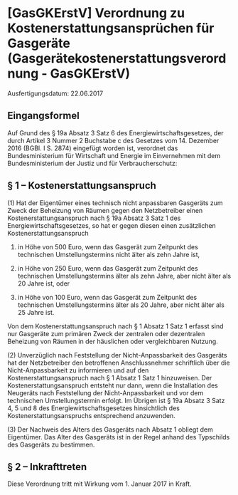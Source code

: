 # [GasGKErstV] Verordnung zu Kostenerstattungsansprüchen für Gasgeräte  (Gasgerätekostenerstattungsverordnung - GasGKErstV)

Ausfertigungsdatum: 22.06.2017

 

## Eingangsformel

Auf Grund des § 19a Absatz 3 Satz 6 des Energiewirtschaftsgesetzes, der durch Artikel 3 Nummer 2 Buchstabe c des Gesetzes vom 14. Dezember 2016 (BGBl. I S. 2874) eingefügt worden ist, verordnet das Bundesministerium für Wirtschaft und Energie im Einvernehmen mit dem Bundesministerium der Justiz und für Verbraucherschutz:


## § 1 – Kostenerstattungsanspruch

(1) Hat der Eigentümer eines technisch nicht anpassbaren Gasgeräts zum Zweck der Beheizung von Räumen gegen den Netzbetreiber einen Kostenerstattungsanspruch nach § 19a Absatz 3 Satz 1 des Energiewirtschaftsgesetzes, so hat er gegen diesen einen zusätzlichen Kostenerstattungsanspruch

1. in Höhe von 500 Euro, wenn das Gasgerät zum Zeitpunkt des technischen Umstellungstermins nicht älter als zehn Jahre ist,

2. in Höhe von 250 Euro, wenn das Gasgerät zum Zeitpunkt des technischen Umstellungstermins älter als zehn Jahre, aber nicht älter als 20 Jahre ist, oder

3. in Höhe von 100 Euro, wenn das Gasgerät zum Zeitpunkt des technischen Umstellungstermins älter als 20 Jahre, aber nicht älter als 25 Jahre ist.

Von dem Kostenerstattungsanspruch nach § 1 Absatz 1 Satz 1 erfasst sind nur Gasgeräte zum primären Zweck der zentralen oder dezentralen Beheizung von Räumen in der häuslichen oder vergleichbaren Nutzung.

(2) Unverzüglich nach Feststellung der Nicht-Anpassbarkeit des Gasgeräts hat der Netzbetreiber den betroffenen Anschlussnehmer schriftlich über die Nicht-Anpassbarkeit zu informieren und auf den Kostenerstattungsanspruch nach § 1 Absatz 1 Satz 1 hinzuweisen. Der Kostenerstattungsanspruch entsteht nur dann, wenn die Installation des Neugeräts nach Feststellung der Nicht-Anpassbarkeit und vor dem technischen Umstellungstermin erfolgt. Im Übrigen ist § 19a Absatz 3 Satz 4, 5 und 8 des Energiewirtschaftsgesetzes hinsichtlich des Kostenerstattungsanspruchs entsprechend anzuwenden.

(3) Der Nachweis des Alters des Gasgeräts nach Absatz 1 obliegt dem Eigentümer. Das Alter des Gasgeräts ist in der Regel anhand des Typschilds des Gasgeräts zu bestimmen.


## § 2 – Inkrafttreten

Diese Verordnung tritt mit Wirkung vom 1. Januar 2017 in Kraft.
